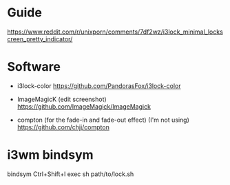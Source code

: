 # Guide
https://www.reddit.com/r/unixporn/comments/7df2wz/i3lock_minimal_lockscreen_pretty_indicator/

# Software
- i3lock-color
  https://github.com/PandorasFox/i3lock-color

- ImageMagicK (edit screenshot)
  https://github.com/ImageMagick/ImageMagick

- compton (for the fade-in and fade-out effect) (I'm not using)
  https://github.com/chjj/compton

# i3wm bindsym
  bindsym Ctrl+Shift+l exec sh path/to/lock.sh
